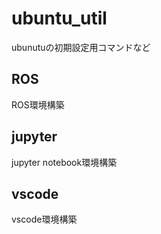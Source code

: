 # ubuntu_util
ubunutuの初期設定用コマンドなど

## ROS
ROS環境構築

## jupyter
jupyter notebook環境構築

## vscode
vscode環境構築
